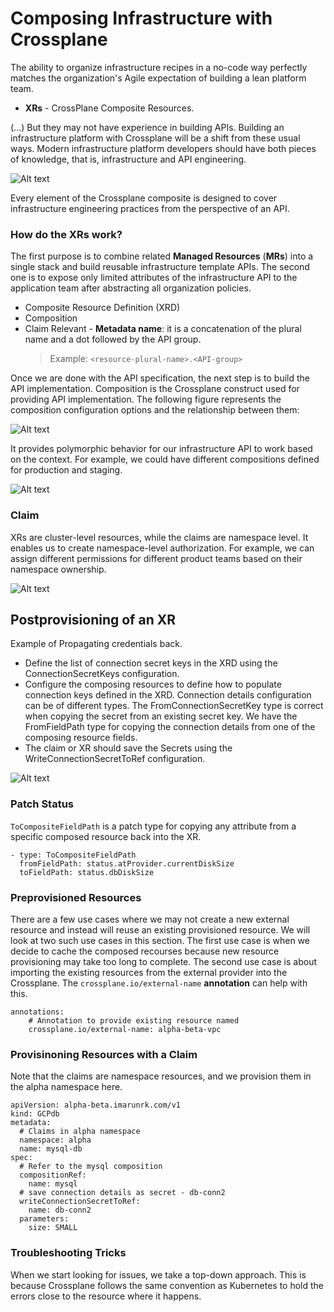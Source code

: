 # Composing Infrastructure with Crossplane

The ability to organize infrastructure recipes in a no-code way perfectly matches the organization's Agile expectation of building a lean platform team.
- **XRs** - CrossPlane Composite Resources.

(...) But they may not have experience in building APIs. Building an infrastructure platform with Crossplane will be a shift from these usual ways. Modern infrastructure platform developers should have both pieces of knowledge, that is, infrastructure and API engineering.

![Alt text](https://learning.oreilly.com/api/v2/epubs/urn:orm:book:9781801811545/files/image/B17830_04_01.jpg)

Every element of the Crossplane composite is designed to cover infrastructure engineering practices from the perspective of an API.

### How do the XRs work?
The first purpose is to combine related **Managed Resources** (**MRs**) into a single stack and build reusable infrastructure template APIs.
The second one is to expose only limited attributes of the infrastructure API to the application team after abstracting all organization policies.
- Composite Resource Definition (XRD)
- Composition
- Claim
Relevant - **Metadata name**: it is a concatenation of the plural name and a dot followed by the API group.
	> Example: `<resource-plural-name>.<API-group>`

Once we are done with the API specification, the next step is to build the API implementation. Composition is the Crossplane construct used for providing API implementation.
The following figure represents the composition configuration options and the relationship between them:

![Alt text](https://learning.oreilly.com/api/v2/epubs/urn:orm:book:9781801811545/files/image/B17830_04_03.jpg)

It provides polymorphic behavior for our infrastructure API to work based on the context. For example, we could have different compositions defined for production and staging.

![Alt text](https://learning.oreilly.com/api/v2/epubs/urn:orm:book:9781801811545/files/image/B17830_04_04.jpg)

### Claim
XRs are cluster-level resources, while the claims are namespace level. It enables us to create namespace-level authorization. For example, we can assign different permissions for different product teams based on their namespace ownership.

![Alt text](https://learning.oreilly.com/api/v2/epubs/urn:orm:book:9781801811545/files/image/B17830_04_05.jpg)

## Postprovisioning of an XR

Example of Propagating credentials back.
- Define the list of connection secret keys in the XRD using the ConnectionSecretKeys configuration.
- Configure the composing resources to define how to populate connection keys defined in the XRD. Connection details configuration can be of different types. The FromConnectionSecretKey type is correct when copying the secret from an existing secret key. We have the FromFieldPath type for copying the connection details from one of the composing resource fields.
- The claim or XR should save the Secrets using the WriteConnectionSecretToRef configuration.

![Alt text](https://learning.oreilly.com/api/v2/epubs/urn:orm:book:9781801811545/files/image/B17830_04_06.jpg)

### Patch Status
`ToCompositeFieldPath` is a patch type for copying any attribute from a specific composed resource back into the XR.
```
- type: ToCompositeFieldPath
  fromFieldPath: status.atProvider.currentDiskSize
  toFieldPath: status.dbDiskSize
```

### Preprovisioned Resources
There are a few use cases where we may not create a new external resource and instead will reuse an existing provisioned resource. We will look at two such use cases in this section. The first use case is when we decide to cache the composed recourses because new resource provisioning may take too long to complete. The second use case is about importing the existing resources from the external provider into the Crossplane. The `crossplane.io/external-name` **annotation** can help with this.
```
annotations:
    # Annotation to provide existing resource named
    crossplane.io/external-name: alpha-beta-vpc
```

### Provisinoning Resources with a Claim
Note that the claims are namespace resources, and we provision them in the alpha namespace here.
```
apiVersion: alpha-beta.imarunrk.com/v1
kind: GCPdb
metadata:
  # Claims in alpha namespace
  namespace: alpha
  name: mysql-db
spec:
  # Refer to the mysql composition
  compositionRef:
    name: mysql
  # save connection details as secret - db-conn2
  writeConnectionSecretToRef:
    name: db-conn2
  parameters:
    size: SMALL
```

### Troubleshooting Tricks
When we start looking for issues, we take a top-down approach. This is because Crossplane follows the same convention as Kubernetes to hold the errors close to the resource where it happens.
